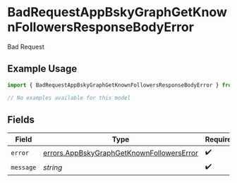 # BadRequestAppBskyGraphGetKnownFollowersResponseBodyError

Bad Request

## Example Usage

```typescript
import { BadRequestAppBskyGraphGetKnownFollowersResponseBodyError } from "@speakeasy-api/bluesky/models/errors";

// No examples available for this model
```

## Fields

| Field                                                                                                  | Type                                                                                                   | Required                                                                                               | Description                                                                                            |
| ------------------------------------------------------------------------------------------------------ | ------------------------------------------------------------------------------------------------------ | ------------------------------------------------------------------------------------------------------ | ------------------------------------------------------------------------------------------------------ |
| `error`                                                                                                | [errors.AppBskyGraphGetKnownFollowersError](../../models/errors/appbskygraphgetknownfollowerserror.md) | :heavy_check_mark:                                                                                     | N/A                                                                                                    |
| `message`                                                                                              | *string*                                                                                               | :heavy_check_mark:                                                                                     | N/A                                                                                                    |